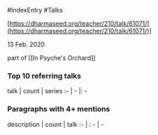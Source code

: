 #IndexEntry #Talks

[https://dharmaseed.org/teacher/210/talk/61071/](https://dharmaseed.org/teacher/210/talk/61071/)]

13 Feb. 2020

part of [[In Psyche's Orchard]]
### Top 10 referring talks
talk | count | series
:- | - |: -

### Paragraphs with 4+ mentions
description | count | talk
:- | : - | -


